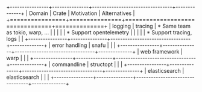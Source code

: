 +----------------+---------------+---------------------------------+--------------+
| Domain         | Crate         | Motivation                      | Alternatives |
+================+===============+=================================+==============+
| logging        | tracing       | * Same team as tokio, warp, ... |              |
|                |               | * Support opentelemetry         |              |
|                |               | * Support tracing, logs         |              |
+----------------+---------------+---------------------------------+--------------+
| error handling | snafu         |                                 |              |
+----------------+---------------+---------------------------------+--------------+
| web framework  | warp          |                                 |              |
+----------------+---------------+---------------------------------+--------------+
| commandline    | structopt     |                                 |              |
+----------------+---------------+---------------------------------+--------------+
| elasticsearch  | elasticsearch |                                 |              |
+----------------+---------------+---------------------------------+--------------+
